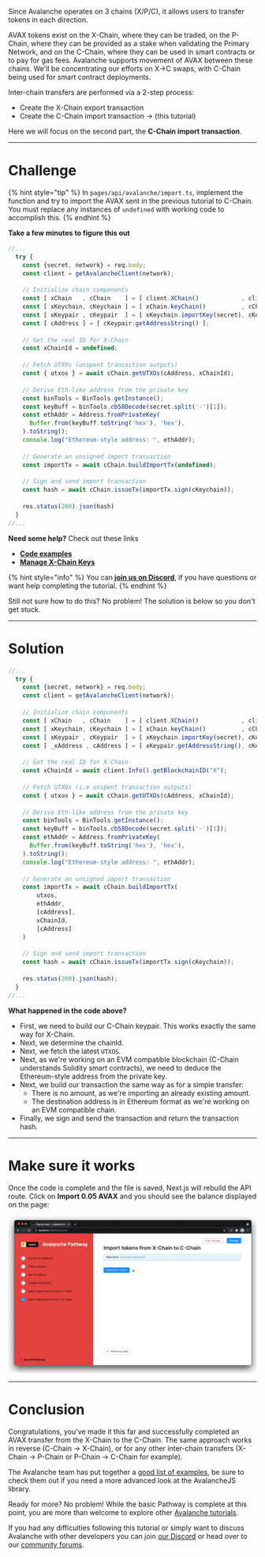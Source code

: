 Since Avalanche operates on 3 chains (X/P/C), it allows users to transfer tokens in each direction.

AVAX tokens exist on the X-Chain, where they can be traded, on the P-Chain, where they can be provided as a stake when validating the Primary Network, and on the C-Chain, where they can be used in smart contracts or to pay for gas fees. Avalanche supports movement of AVAX between these chains. We'll be concentrating our efforts on X->C swaps, with C-Chain being used for smart contract deployments.

Inter-chain transfers are performed via a 2-step process:

- Create the X-Chain export transaction
- Create the C-Chain import transaction -> (this tutorial)

Here we will focus on the second part, the **C-Chain import transaction**.

---

# Challenge

{% hint style="tip" %}
In `pages/api/avalanche/import.ts`, implement the function and try to import the AVAX sent in the previous tutorial to C-Chain. You must replace any instances of `undefined` with working code to accomplish this.
{% endhint %}

**Take a few minutes to figure this out**

```typescript
//...
  try {
    const {secret, network} = req.body;
    const client = getAvalancheClient(network);

    // Initialize chain components
    const [ xChain   , cChain    ] = [ client.XChain()            , client.CChain()             ];
    const [ xKeychain, cKeychain ] = [ xChain.keyChain()          , cChain.keyChain()           ];
    const [ xKeypair , cKeypair  ] = [ xKeychain.importKey(secret), cKeychain.importKey(secret) ];
    const [ cAddress ] = [ cKeypair.getAddressString() ];

    // Get the real ID for X-Chain
    const xChainId = undefined;

    // Fetch UTXOs (unspent transaction outputs)
    const { utxos } = await cChain.getUTXOs(cAddress, xChainId);

    // Derive Eth-like address from the private key
    const binTools = BinTools.getInstance();
    const keyBuff = binTools.cb58Decode(secret.split('-')[1]);
    const ethAddr = Address.fromPrivateKey(
      Buffer.from(keyBuff.toString('hex'), 'hex'),
    ).toString();
    console.log("Ethereum-style address: ", ethAddr);

    // Generate an unsigned import transaction
    const importTx = await cChain.buildImportTx(undefined);

    // Sign and send import transaction
    const hash = await cChain.issueTx(importTx.sign(cKeychain));

    res.status(200).json(hash)
  }
//...
```

**Need some help?** Check out these links

- [**Code examples**](https://github.com/ava-labs/avalanchejs/tree/master/examples/avm)
- [**Manage X-Chain Keys**](https://docs.avax.network/build/tools/avalanchejs/manage-x-chain-keys)

{% hint style="info" %}
You can [**join us on Discord**](https://discord.gg/fszyM7K), if you have questions or want help completing the tutorial.
{% endhint %}

Still not sure how to do this? No problem! The solution is below so you don't get stuck.

---

# Solution

```typescript
//...
  try {
    const {secret, network} = req.body;
    const client = getAvalancheClient(network);

    // Initialize chain components
    const [ xChain   , cChain    ] = [ client.XChain()            , client.CChain()             ];
    const [ xKeychain, cKeychain ] = [ xChain.keyChain()          , cChain.keyChain()           ];
    const [ xKeypair , cKeypair  ] = [ xKeychain.importKey(secret), cKeychain.importKey(secret) ];
    const [ _xAddress , cAddress ] = [ xKeypair.getAddressString(), cKeypair.getAddressString() ];

    // Get the real ID for X-Chain
    const xChainId = await client.Info().getBlockchainID("X");

    // Fetch UTXOs (i.e unspent transaction outputs)
    const { utxos } = await cChain.getUTXOs(cAddress, xChainId);

    // Derive Eth-like address from the private key
    const binTools = BinTools.getInstance();
    const keyBuff = binTools.cb58Decode(secret.split('-')[1]);
    const ethAddr = Address.fromPrivateKey(
      Buffer.from(keyBuff.toString('hex'), 'hex'),
    ).toString();
    console.log("Ethereum-style address: ", ethAddr);

    // Generate an unsigned import transaction
    const importTx = await cChain.buildImportTx(
        utxos,
        ethAddr,
        [cAddress],
        xChainId,
        [cAddress]
    )

    // Sign and send import transaction
    const hash = await cChain.issueTx(importTx.sign(cKeychain));

    res.status(200).json(hash);
  }
//...
```

**What happened in the code above?**

- First, we need to build our C-Chain keypair. This works exactly the same way for X-Chain.
- Next, we determine the chainId.
- Next, we fetch the latest `UTXOS`.
- Next, as we're working on an EVM compatible blockchain (C-Chain understands Solidity smart contracts), we need to deduce the Ethereum-style address from the private key.
- Next, we build our transaction the same way as for a simple transfer:
  - There is no amount, as we're importing an already existing amount.
  - The destination address is in Ethereum format as we're working on an EVM compatible chain.
- Finally, we sign and send the transaction and return the transaction hash.

---

# Make sure it works

Once the code is complete and the file is saved, Next.js will rebuild the API route. Click on **Import 0.05 AVAX** and you should see the balance displayed on the page:

![](../../../.gitbook/assets/pathways/avalanche/avalanche-import.gif)

---

# Conclusion

Congratulations, you've made it this far and successfully completed an AVAX transfer from the X-Chain to the C-Chain. The same approach works in reverse (C-Chain -> X-Chain), or for any other inter-chain transfers (X-Chain -> P-Chain or P-Chain -> C-Chain for example).

The Avalanche team has put together a [good list of examples](https://github.com/ava-labs/avalanchejs/tree/master/examples/avm), be sure to check them out if you need a more advanced look at the AvalancheJS library.

Ready for more? No problem! While the basic Pathway is complete at this point, you are more than welcome to explore other [Avalanche tutorials](https://learn.figment.io/protocols/avalanche).

If you had any difficulties following this tutorial or simply want to discuss Avalanche with other developers you can join [our Discord](https://discord.gg/fszyM7K) or head over to our [community forums](https://community.figment.io).
